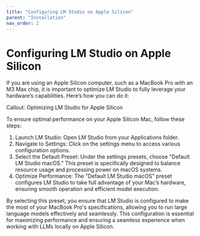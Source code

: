 ```yaml
---
title: "Configuring LM Studio on Apple Silicon"
parent: "Installation"
nav_order: 2
---
```

# Configuring LM Studio on Apple Silicon

If you are using an Apple Silicon computer, such as a MacBook Pro with an M3 Max chip, it is important to optimize LM Studio to fully leverage your hardware’s capabilities. Here’s how you can do it:

Callout: Optimizing LM Studio for Apple Silicon

To ensure optimal performance on your Apple Silicon Mac, follow these steps:

1. Launch LM Studio: Open LM Studio from your Applications folder.
2. Navigate to Settings: Click on the settings menu to access various configuration options.
3. Select the Default Preset: Under the settings presets, choose "Default LM Studio macOS." This preset is specifically designed to balance resource usage and processing power on macOS systems.
4. Optimize Performance: The "Default LM Studio macOS" preset configures LM Studio to take full advantage of your Mac’s hardware, ensuring smooth operation and efficient model execution.

By selecting this preset, you ensure that LM Studio is configured to make the most of your MacBook Pro's specifications, allowing you to run large language models effectively and seamlessly. This configuration is essential for maximizing performance and ensuring a seamless experience when working with LLMs locally on Apple Silicon.
